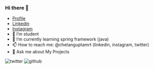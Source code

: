 ### Hi there 👋

- <a href="https://chetanguptamrt.github.io/profile/" target="_blank" >Profile</a>
- <a href="https://www.linkedin.com/in/chetanguptamrt" target="_blank" >Linkedin</a>
- <a href="https://www.instagram.com/chetanguptamrt/" target="_blank" >Instagram</a>
- 🔭 I’m student
- 🌱 I’m currently learning spring framework (java)
- 📫 How to reach me: @chetanguptamrt (linkedin, instagram, twitter)
- :speech_balloon: Ask me about My Projects 

![twitter](https://img.shields.io/twitter/follow/chetanguptamrt?style=social) ![github](https://img.shields.io/github/followers/chetanguptamrt?style=social)
